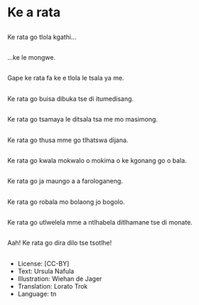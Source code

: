 # Ke a rata

##
Ke rata go tlola kgathi...

##
...ke le mongwe.

##
Gape ke rata fa ke e tlola le tsala ya me.

##
Ke rata go buisa dibuka tse di itumedisang.

##
Ke rata go tsamaya le ditsala tsa me mo masimong.

##
Ke rata go thusa mme go tlhatswa dijana.

##
Ke rata go kwala mokwalo o mokima o ke kgonang go o bala.

##
Ke rata go ja maungo a a farologaneng.

##
Ke rata go robala mo bolaong jo bogolo.

##
Ke rata go utlwelela mme a ntlhabela ditlhamane tse di monate.

##
Aah! Ke rata go dira dilo tse tsotlhe!

##
* License: [CC-BY]
* Text: Ursula Nafula
* Illustration: Wiehan de Jager
* Translation: Lorato Trok
* Language: tn
